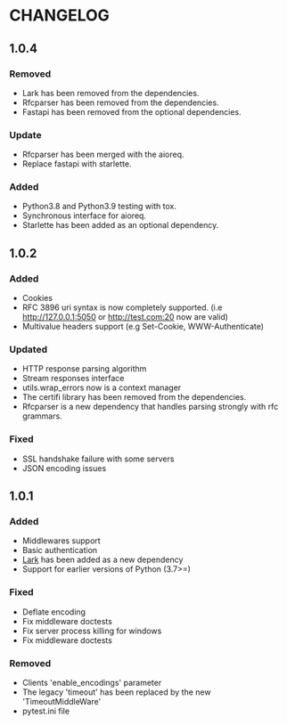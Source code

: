 # CHANGELOG

## 1.0.4

### Removed

* Lark has been removed from the dependencies.
* Rfcparser has been removed from the dependencies.
* Fastapi has been removed from the optional dependencies.

### Update

* Rfcparser has been merged with the aioreq.
* Replace fastapi with starlette. 

### Added

* Python3.8 and Python3.9 testing with tox.
* Synchronous interface for aioreq.
* Starlette has been added as an optional dependency.

## 1.0.2

### Added

* Cookies
* RFC 3896 uri syntax is now completely supported. (i.e http://127.0.0.1:5050 or http://test.com:20 now are valid)
* Multivalue headers support (e.g Set-Cookie, WWW-Authenticate)

### Updated

* HTTP response parsing algorithm
* Stream responses interface
* utils.wrap_errors now is a context manager
* The certifi library has been removed from the dependencies.
* Rfcparser is a new dependency that handles parsing strongly with rfc grammars.

### Fixed

* SSL handshake failure with some servers
* JSON encoding issues

## 1.0.1

### Added

* Middlewares support
* Basic authentication
* [Lark](https://github.com/lark-parser/lark) has been added as a new dependency
* Support for earlier versions of Python (3.7>=)

### Fixed

* Deflate encoding
* Fix middleware doctests
* Fix server process killing for windows
* Fix middleware doctests


### Removed

* Clients 'enable_encodings' parameter
* The legacy 'timeout' has been replaced by the new 'TimeoutMiddleWare'
* pytest.ini file
